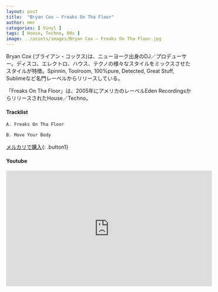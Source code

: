 ```yaml
---
layout: post
title:  "Bryan Cox – Freaks On Tha Floor"
author: mmr
categories: [ Vinyl ]
tags: [ House, Techno, 00s ]
image: ../assets/images/Bryan Cox – Freaks On Tha Floor.jpg
---
```


Bryan Cox (ブライアン・コックス)は、ニューヨーク出身のDJ／プロデューサー。ディスコ、エレクトロ、ハウス、テクノの様々なスタイルをミックスさせたスタイルが特徴。Spinnin, Toolroom, 100%pure, Detected, Great Stuff, Sublimeなど名門レーベルからリリースしている。

「Freaks On Tha Floor」は、2005年にアメリカのレーベルEden RecordingsからリリースされたHouse／Techno。

#### Tracklist
```md
A. Freaks On Tha Floor

B. Move Your Body
```

[メルカリで購入](https://jp.mercari.com/item/m76073171089?afid=6142608987){: .button1}

#### Youtube
<iframe width="560" height="315" src="https://www.youtube.com/embed/uoJkKbwX5D4?si=b-DtrlzH7efnHAId" title="YouTube video player" frameborder="0" allow="accelerometer; autoplay; clipboard-write; encrypted-media; gyroscope; picture-in-picture; web-share" referrerpolicy="strict-origin-when-cross-origin" allowfullscreen></iframe>